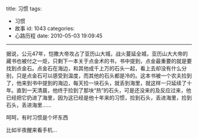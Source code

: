 title: 习惯
tags:
  - 习惯
  - 故事
id: 1043
categories:
  - 心路历程
date: 2010-05-03 19:09:45
---

<span>据说，公元47年，恺撒大帝攻占了亚历山大城，战火蔓延全城，亚历山大大帝的藏书也被付之一炬，只剩下一本关于点金术的书，书中提到，点金最重要的就是要找到点金石。点金石在海边，和其他成千上万的石头一起，看上去却没有什么分别，只是点金石可以感受到温度，而其他的石头都是冷的。这本书被一个农夫捡到了，他来到书中提到的海边，每天捡一块石头，就丢到海里，就这样一只延续了十年。直到一天清晨，他终于捡到了那块“热”的石头，可是还没来的及反应过来，他已经把它扔进了海里，因为这已经是他十年来的习惯，捡到石头，丢进海里，捡到石头，丢进海里......</span>

<span><span>呵呵，有时习惯是个坏东西</span></span>

<span><span>比如半夜醒来看手机...</span></span>